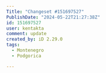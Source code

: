 ```yaml
---
Title: "Changeset #151697527"
PublishDate: "2024-05-22T21:27:38Z"
id: 151697527
user: kentakta
comment: update
created_by: iD 2.29.0
tags:
  - Montenegro
  - Podgorica

---
```

